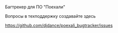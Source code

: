 Багтрекер для ПО "Поехали"

Вопросы в техподдержку создавайте здесь 

https://github.com/djdance/poexali_bugtracker/issues
